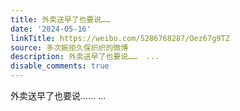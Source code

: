 ```yaml
---
title: 外卖送早了也要说……
date: '2024-05-16'
linkTitle: https://weibo.com/5286768287/Oez67g9TZ
source: 多次婉拒久保织织的微博
description: 外卖送早了也要说……  ...
disable_comments: true
---
```

外卖送早了也要说……  ...